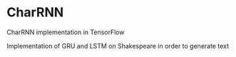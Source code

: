 # CharRNN
CharRNN implementation in TensorFlow

Implementation of GRU and LSTM on Shakespeare in order to generate text
